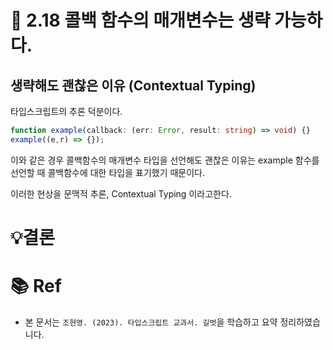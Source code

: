 # 📌 2.18 콜백 함수의 매개변수는 생략 가능하다.

> 
>
> 

## 생략해도 괜찮은 이유 (Contextual Typing)

타입스크립트의 추론 덕분이다.

```ts
function example(callback: (err: Error, result: string) => void) {}
example((e,r) => {});
```

이와 같은 경우 콜백함수의 매개변수 타입을 선언해도 괜찮은 이유는 example 함수를 선언할 때 콜백함수에 대한 타입을 표기했기 때문이다.

이러한 현상을 문맥적 추론, Contextual Typing 이라고한다.

# 💡결론


# 📚 Ref

- 본 문서는 `조현영. (2023). 타입스크립트 교과서. 길벗`을 학습하고 요약 정리하였습니다.
